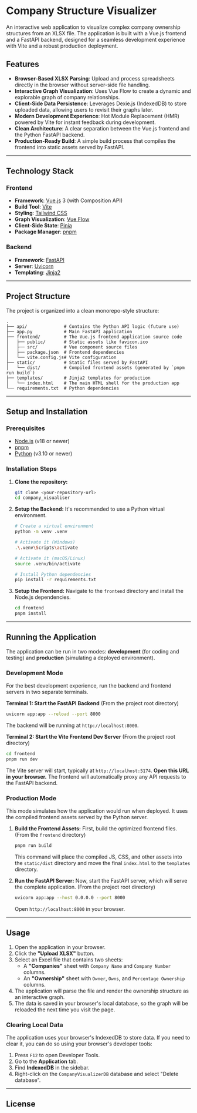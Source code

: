 # Company Structure Visualizer


An interactive web application to visualize complex company ownership structures from an XLSX file. The application is built with a Vue.js frontend and a FastAPI backend, designed for a seamless development experience with Vite and a robust production deployment.

## Features

-   **Browser-Based XLSX Parsing**: Upload and process spreadsheets directly in the browser without server-side file handling.
-   **Interactive Graph Visualization**: Uses Vue Flow to create a dynamic and explorable graph of company relationships.
-   **Client-Side Data Persistence**: Leverages Dexie.js (IndexedDB) to store uploaded data, allowing users to revisit their graphs later.
-   **Modern Development Experience**: Hot Module Replacement (HMR) powered by Vite for instant feedback during development.
-   **Clean Architecture**: A clear separation between the Vue.js frontend and the Python FastAPI backend.
-   **Production-Ready Build**: A simple build process that compiles the frontend into static assets served by FastAPI.

---

## Technology Stack

### Frontend

-   **Framework**: [Vue.js](https://vuejs.org/) 3 (with Composition API)
-   **Build Tool**: [Vite](https://vitejs.dev/)
-   **Styling**: [Tailwind CSS](https://tailwindcss.com/)
-   **Graph Visualization**: [Vue Flow](https://vueflow.dev/)
-   **Client-Side State**: [Pinia](https://pinia.vuejs.org/)
-   **Package Manager**: [pnpm](https://pnpm.io/)

### Backend

-   **Framework**: [FastAPI](https://fastapi.tiangolo.com/)
-   **Server**: [Uvicorn](https://www.uvicorn.org/)
-   **Templating**: [Jinja2](https://jinja.palletsprojects.com/)

---

## Project Structure

The project is organized into a clean monorepo-style structure:

```
.
├── api/              # Contains the Python API logic (future use)
├── app.py            # Main FastAPI application
├── frontend/         # The Vue.js frontend application source code
│   ├── public/       # Static assets like favicon.ico
│   ├── src/          # Vue component source files
│   ├── package.json  # Frontend dependencies
│   └── vite.config.js# Vite configuration
├── static/           # Static files served by FastAPI
│   └── dist/         # Compiled frontend assets (generated by `pnpm run build`)
├── templates/        # Jinja2 templates for production
│   └── index.html    # The main HTML shell for the production app
└── requirements.txt  # Python dependencies
```

---

## Setup and Installation

### Prerequisites

-   [Node.js](https://nodejs.org/) (v18 or newer)
-   [pnpm](https://pnpm.io/installation)
-   [Python](https://www.python.org/) (v3.10 or newer)

### Installation Steps

1.  **Clone the repository:**
    ```bash
    git clone <your-repository-url>
    cd company_visualiser
    ```

2.  **Setup the Backend:**
    It's recommended to use a Python virtual environment.
    ```bash
    # Create a virtual environment
    python -m venv .venv

    # Activate it (Windows)
    .\.venv\Scripts\activate

    # Activate it (macOS/Linux)
    source .venv/bin/activate

    # Install Python dependencies
    pip install -r requirements.txt
    ```

3.  **Setup the Frontend:**
    Navigate to the `frontend` directory and install the Node.js dependencies.
    ```bash
    cd frontend
    pnpm install
    ```

---

## Running the Application

The application can be run in two modes: **development** (for coding and testing) and **production** (simulating a deployed environment).

### Development Mode

For the best development experience, run the backend and frontend servers in two separate terminals.

**Terminal 1: Start the FastAPI Backend**
(From the project root directory)
```bash
uvicorn app:app --reload --port 8000
```
The backend will be running at `http://localhost:8000`.

**Terminal 2: Start the Vite Frontend Dev Server**
(From the project root directory)
```bash
cd frontend
pnpm run dev
```
The Vite server will start, typically at `http://localhost:5174`. **Open this URL in your browser.** The frontend will automatically proxy any API requests to the FastAPI backend.

### Production Mode

This mode simulates how the application would run when deployed. It uses the compiled frontend assets served by the Python server.

1.  **Build the Frontend Assets:**
    First, build the optimized frontend files.
    (From the `frontend` directory)
    ```bash
    pnpm run build
    ```
    This command will place the compiled JS, CSS, and other assets into the `static/dist` directory and move the final `index.html` to the `templates` directory.

2.  **Run the FastAPI Server:**
    Now, start the FastAPI server, which will serve the complete application.
    (From the project root directory)
    ```bash
    uvicorn app:app --host 0.0.0.0 --port 8000
    ```
    Open `http://localhost:8000` in your browser.

---

## Usage

1.  Open the application in your browser.
2.  Click the **"Upload XLSX"** button.
3.  Select an Excel file that contains two sheets:
    -   A **"Companies"** sheet with `Company Name` and `Company Number` columns.
    -   An **"Ownership"** sheet with `Owner`, `Owns`, and `Percentage Ownership` columns.
4.  The application will parse the file and render the ownership structure as an interactive graph.
5.  The data is saved in your browser's local database, so the graph will be reloaded the next time you visit the page.

### Clearing Local Data

The application uses your browser's IndexedDB to store data. If you need to clear it, you can do so using your browser's developer tools:
1.  Press `F12` to open Developer Tools.
2.  Go to the **Application** tab.
3.  Find **IndexedDB** in the sidebar.
4.  Right-click on the `CompanyVisualizerDB` database and select "Delete database".

---

## License
